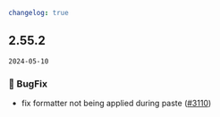 ```yaml
changelog: true
```

## 2.55.2

`2024-05-10`

### 🐛 BugFix

- fix formatter not being applied during paste ([#3110](https://github.com/arco-design/arco-design-vue/pull/3110))

